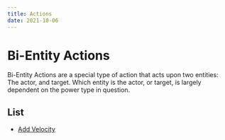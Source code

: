```yaml
---
title: Actions
date: 2021-10-06
---
```

# Bi-Entity Actions

Bi-Entity Actions are a special type of action that acts upon two entities: The actor, and target. Which entity is the actor, or target, is largely dependent on the power type in question.

## List

* [Add Velocity](bientity_actions/add_velocity)
